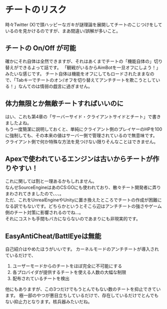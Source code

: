 # チートのリスク
時々Twitter (X)で頭ハッピーなガキが謎理論を展開してチートのこじつけをしているのを見かけるのですが、まあ間違い/誤解が多いこと。

## チートの On/Off が可能
確かにそれ自体は全然できますが、それはあくまでチートの「機能自体の」切り替えができるよって話です。
「観戦がいるからAimBotを一旦オフにしよう！」みたいな感じです。
チート自体は機能をオフにしてもロードされたままなので、「Tabキーでチートのオン/オフを切り替えてアンチチートを欺こうとしている！」なんてのは情弱の戯言に過ぎません。

## 体力無限とか無敵チートすればいいのに
はい、これも第4章の「サーバーサイド・クライアントサイドとチート」で書きましたよね。  
もう一度簡潔に説明しておくと、単純にクライアント側のプレイヤーのHPを100に強制しても、その本来の値はサーバー側で管理されているので無意味です。  
クライアント側で何か特殊な方法を見つけない限りそんなことはできません。

## Apexで使われているエンジンは古いからチートが作りやすい！
これに関しては割と一理あるかもしれません。  
なんせSourceEngineはあのCS:GOにも使われており、散々チート開発者に弄りまわされてきましたので、、、。  
ただ、これをUnrealEngineやUnityに置き換えたところでチートの作成が困難になる訳でもないです。どちらかというとそこら辺はアンチチートの強さやゲーム側のチート対策に影響されるのでね…。  
それにコストも手間もバカにならないのであまりにも非現実的です。

## EasyAntiCheat/BattlEyeは無能
自己紹介はやめたほうがいいです。
カーネルモードのアンチチートが導入されているだけで、

1. ユーザーモードからのチートをほぼ完全に不可能にする
2. 各プロバイダが提供するチートを使える人数の大幅な制限
3. 配布されているチートを検出

他にもありますが、この3つだけでもうとんでもない数のチートを抑止できています。
極一部のやつが悪目立ちしているだけで、存在しているだけでとんでもない抑止力となります。核兵器みたいだね。